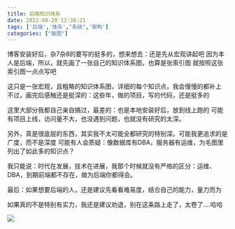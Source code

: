 ```yaml
---
title: 后端知识体系
date: 2022-08-28 12:38:21
tags: ['后端','体系',"系统",'架构']
categories: ["脑图"]
---
```

博客安装好后，杂7杂8的要写的挺多的，想来想去：还是先从宏观讲起吧
因为本人是后端，所以，就先画了一张自己的知识体系图，也算是张索引图
就按照这张索引图一点点写吧

这只是一张宏观，且粗略的知识体系图，详细的每个知识点，我会慢慢的都补上
不过，画完后感触还是挺深的：这些年，做的项目，写的代码，还是挺多的

这里大部分我都自己亲自搞过，最差的：也是本地安装好后，放到线上跑的
可能有项目上线，访问量不大，也没遇到问题，也就没有研究的太深。

另外，真是很底层的东西，其实我不太可能全都研究的特别深。可能我更追求的是广度，而不是深度
可能有人会质疑：像数据库有DBA，服务器有运维，为毛图里列出了如此多的知识点？

我只能说：时代在发展，技术在进展，我那个时候就没有严格的区分：运维、DBA，到期前端都不存在，做为后端你都得会。

最后：如果想要后端的人，还是建议先看看难易度，结合自己的能力，量力而为

如果真的不是特别有实力，我还是建议劝退，别在这条路上走了，太卷了....哈哈

<!-- more -->

![](/images/后端-知识体系.png)
